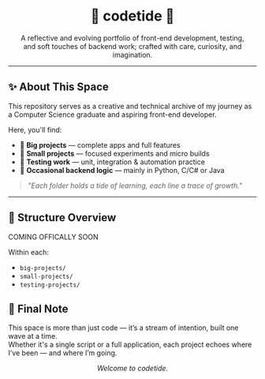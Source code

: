 <h1 align="center">🌊 codetide 🌊</h1>

<p align="center">
A reflective and evolving portfolio of front-end development, testing,<br>
and soft touches of backend work; crafted with care, curiosity, and imagination.
</p>

---

## ✨ About This Space

This repository serves as a creative and technical archive of my journey as a Computer Science graduate and aspiring front-end developer.

Here, you'll find:
- 🧩 **Big projects** — complete apps and full features
- 🎯 **Small projects** — focused experiments and micro builds
- 🧪 **Testing work** — unit, integration & automation practice
- 🌱 **Occasional backend logic** — mainly in Python, C/C# or Java

> _"Each folder holds a tide of learning, each line a trace of growth."_  

---

## 📁 Structure Overview

COMING OFFICALLY SOON 



Within each:
- `big-projects/`
- `small-projects/`
- `testing-projects/`


## 💬 Final Note

This space is more than just code — it’s a stream of intention, built one wave at a time.  
Whether it's a single script or a full application, each project echoes where I’ve been — and where I’m going.

<p align="center"><i>Welcome to codetide.</i></p>
